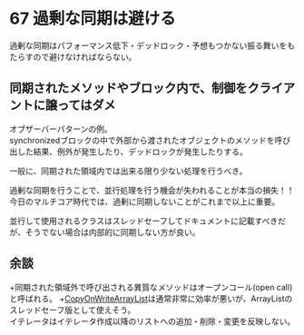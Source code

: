 # 67 過剰な同期は避ける

過剰な同期はパフォーマンス低下・デッドロック・予想もつかない振る舞いをもたらすので避けなければならない。

## 同期されたメソッドやブロック内で、制御をクライアントに譲ってはダメ
オブザーバーパターンの例。<br>synchronizedブロックの中で外部から渡されたオブジェクトのメソッドを呼び出した結果、例外が発生したり、デッドロックが発生したりする。

一般に、同期された領域内では出来る限り少ない処理を行うべき。

過剰な同期を行うことで、並行処理を行う機会が失われることが本当の損失！！<br>今日のマルチコア時代では、過剰に同期しないことがこれまで以上に重要。

並行して使用されるクラスはスレッドセーフしてドキュメントに記載すべきだが、そうでない場合は内部的に同期しない方が良い。

## 余談
+同期された領域外で呼び出される異質なメソッドはオープンコール(open call)と呼ばれる。
+[CopyOnWriteArrayList](https://docs.oracle.com/javase/jp/8/api/java/util/concurrent/CopyOnWriteArrayList.html)は通常非常に効率が悪いが、ArrayListのスレッドセーフ版として使えそう。<br>イテレータはイテレータ作成以降のリストへの追加・削除・変更を反映しない。
